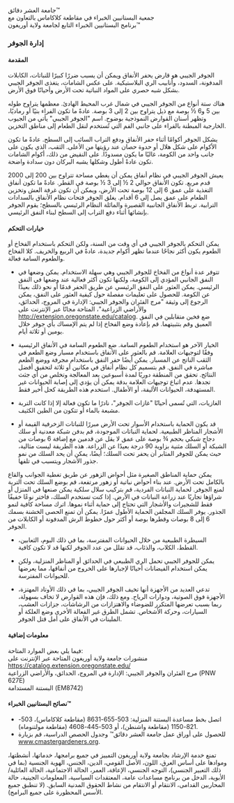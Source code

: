 جامعة العشر دقائق™  
جمعية البستانيين الخبراء في مقاطعة كلاكاماس بالتعاون مع  
برنامج البستانيين الخبراء التابع لجامعة ولاية أوريغون™  

### إدارة الجوفر  

#### المقدمة  
الجوفر الجيبي هو قارض يحفر الأنفاق ويمكن أن يسبب ضررًا كبيرًا للنباتات، الكابلات المدفونة، السدود، وأنابيب الري البلاستيكية. على عكس الشامات، يتغذى الجوفر الجيبي بشكل شبه حصري على المواد النباتية تحت الأرض وأحيانًا فوق الأرض.  

هناك ستة أنواع من الجوفر الجيبي في شمال غرب المحيط الهادئ. معظمها يتراوح طوله بين 5 و6 ½ بوصة مع ذيل يتراوح بين 2 إلى 3 بوصة. عادةً ما تكون الفراء بنيًا أو رماديًا، وتظهر أسنان القوارض النموذجية بوضوح. اسم "الجوفر الجيبي" يأتي من الجيوب الخارجية المبطنة بالفراء على جانبي الفم التي تُستخدم لنقل الطعام إلى مناطق التخزين.  

يشكل الجوفر أكوامًا أثناء حفر الأنفاق ودفع التراب السائب إلى السطح. عادةً ما تكون الأكوام على شكل هلال أو حدوة حصان عند رؤيتها من الأعلى. الثقب، الذي يكون على جانب واحد من الكومة، غالبًا ما يكون مسدودًا. على النقيض من ذلك، أكوام الشامات تكون عادةً أطول وشكلها يشبه البركان دون سدادة واضحة.  

يعيش الجوفر الجيبي في نظام أنفاق يمكن أن يغطي مساحة تتراوح بين 200 إلى 2000 قدم مربع. تكون الأنفاق حوالي 2 ½ إلى 3 ½ بوصة في القطر. عادةً ما تكون أنفاق التغذية على عمق 6 إلى 12 بوصة تحت الأرض، ويمكن أن تكون غرفة العش وتخزين الطعام على عمق يصل إلى 6 أقدام. يغلق الجوفر فتحات نظام الأنفاق بالسدادات الترابية. تربط الأنفاق الجانبية القصيرة والمائلة النظام الرئيسي بالسطح؛ يقوم الجوفر بإنشائها أثناء دفع التراب إلى السطح لبناء النفق الرئيسي.  

#### خيارات التحكم  
يمكن التحكم بالجوفر الجيبي في أي وقت من السنة، ولكن التحكم باستخدام الفخاخ أو الطعوم يكون أكثر نجاحًا عندما تظهر أكوام جديدة، عادةً في الربيع والخريف. كلا الفخاخ والطعوم السامة فعالة.  

- تتوفر عدة أنواع من الفخاخ للجوفر الجيبي وهي سهلة الاستخدام. يمكن وضعها في النفق الجانبي المؤدي إلى الكومة، ولكنها تكون أكثر فعالية عند وضعها في النفق الرئيسي. يمكن العثور على النفق الرئيسي عن طريق الحفر قدمًا أو نحو ذلك بعيدًا عن الكومة. للحصول على تعليمات مفصلة حول كيفية العثور على النفق، يمكن الرجوع إلى وثيقة "مرج الفئران والجوفر الجيبي: الإدارة في المروج، الحدائق، والأراضي الزراعية"، المتاحة مجانًا عبر الإنترنت على http://extension.oregonstate.edu/catalog. ضع فخين متقابلين في النفق العميق وقم بتثبيتهما. قم بإعادة وضع الفخاخ إذا لم يتم الإمساك بأي جوفر خلال يومين أو ثلاثة أيام.  

- الخيار الآخر هو استخدام الطعوم السامة. ضع الطعوم السامة في الأنفاق الرئيسية وفقًا لتوجيهات العلامة. قم بالعثور على الأنفاق باستخدام مسبار وضع الطعم في الثقب الناتج عن المسبار. يمكن أيضًا حفر النفق باستخدام مجرفة ووضع الطعم مباشرة في النفق. قم بتسميم كل نظام أنفاق في مكانين أو ثلاثة لتحقيق أفضل النتائج. تحقق من المنطقة دوريًا لمدة أسبوعين بعد المعالجة وتخلص من أي جثث تجدها. عدم اتباع توجيهات العلامة بدقة يمكن أن يؤدي إلى إصابة الحيوانات غير المستهدفة، الحيوانات الأليفة، أو الأطفال. استخدم هذه الطريقة كحل أخير فقط.  

- الغازيات، التي تُسمى أحيانًا "غازات الجوفر"، نادرًا ما تكون فعالة إلا إذا كانت التربة مشبعة بالماء أو تتكون من الطين الكثيف.  

- قد يكون الحماية باستخدام الأسوار تحت الأرض مبررًا للنباتات الزخرفية القيمة أو الأشجار المناظر الطبيعية. لحماية النباتات الموجودة، قم بدفن شبكة معدنية أو سلك دجاج شبكي بحجم ¾ بوصة على عمق لا يقل عن قدمين مع إضافة 6 بوصات من الشبكة أو السلك مثنية بزاوية 90 درجة بعيدًا عن الزراعة. هذه الطريقة ليست مثالية، حيث يمكن للجوفر المثابر أن يحفر تحت السلك؛ أيضًا، يمكن أن يحد السلك من نمو جذور الأشجار ويتسبب في تلفها.  

يمكن حماية المناطق الصغيرة مثل أحواض الزهور عن طريق تغطية الجوانب والقاع بالكامل تحت الأرض. عند بناء أحواض نباتية أو زهور مرتفعة، قم بوضع السلك تحت التربة لمنع الجوفر. لحماية النباتات الفردية، قم بتركيب سلال سلكية يمكن صنعها في المنزل أو شراؤها تجاريًا عند زراعة النباتات في الأرض. إذا كنت تستخدم السلك، فاختر نوعًا خفيفًا فقط للشجيرات والأشجار التي تحتاج إلى حماية أثناء نموها. اترك مساحة كافية لنمو الجذور. يوفر السلك المجلفن الحماية الأطول عمرًا. يمكن أن تمنع الحصى الخشنة بسمك 6 إلى 8 بوصات وقطرها بوصة أو أكثر حول خطوط الرش المدفونة أو الكابلات من الجوفر.  

- السيطرة الطبيعية من خلال الحيوانات المفترسة، بما في ذلك البوم، الثعابين، القطط، الكلاب، والذئاب، قد تقلل من عدد الجوفر لكنها قد لا تكون كافية.  

- يمكن للجوفر الجيبي تحمل الري الطبيعي في الحدائق أو المناظر المنزلية، ولكن يمكن استخدام الفيضانات أحيانًا لإجبارها على الخروج من أنفاقها، مما يعرضها للحيوانات المفترسة.  

- تدعي العديد من الأجهزة أنها تخيف الجوفر الجيبي، بما في ذلك الأوتاد المهتزة، الأجهزة فوق الصوتية، ودوارات الرياح. ومع ذلك، فإن هذه القوارض لا تخاف بسهولة، ربما بسبب تعرضها المتكرر للضوضاء والاهتزازات من الرشاشات، جزازات العشب، السيارات، وحركة الأشخاص. تشمل الطرق غير الفعالة الأخرى وضع العلكة أو الملينات في الأنفاق على أمل قتل الجوفر.  

#### معلومات إضافية  
فيما يلي بعض الموارد المتاحة:  
منشورات جامعة ولاية أوريغون المتاحة عبر الإنترنت على https://catalog.extension.oregonstate.edu/  
مرج الفئران والجوفر الجيبي: الإدارة في المروج، الحدائق، والأراضي الزراعية (PNW 627E)  
البستنة المستدامة (EM8742)  

#### نصائح البستانيين الخبراء™  
- اتصل بخط مساعدة البستنة المنزلية: 503-655-8631 (مقاطعة كلاكاماس)، 503-821-1150 (مقاطعة واشنطن)، أو 503-445-4608 (مقاطعة مولتنوماه).  
- للحصول على أوراق عمل جامعة العشر دقائق™ وجدول الحصص الدراسية، قم بزيارة www.cmastergardeners.org.  

تمنع خدمة الإرشاد بجامعة ولاية أوريغون التمييز في جميع برامجها، خدماتها، أنشطتها، وموادها على أساس العرق، اللون، الأصل القومي، الدين، الجنس، الهوية الجنسية (بما في ذلك التعبير الجنسي)، التوجه الجنسي، الإعاقة، العمر، الحالة الاجتماعية، الحالة العائلية/الأبوية، الدخل من برنامج مساعدات عامة، المعتقدات السياسية، المعلومات الجينية، حالة المحاربين القدامى، الانتقام أو الانتقام من نشاط الحقوق المدنية السابق. (لا تنطبق جميع الأسس المحظورة على جميع البرامج).  